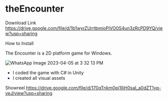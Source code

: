 # theEncounter

Download Link https://drive.google.com/file/d/1b1wyrZUrrtbmioPiVO0S4un3zRcPD9YQ/view?usp=sharing

How to Install

The Encounter is a 2D platform game for Windows. 

![WhatsApp Image 2023-04-05 at 3 32 13 PM](https://user-images.githubusercontent.com/114207468/230204485-eddf5428-bd4a-4143-84c7-749260402aa4.jpeg)

* I coded the game with C# in Unity
* I created all visual assets 

Showreel https://drive.google.com/file/d/170qTnkm0pj1IliH0saI_a0dZT1yp-veJ/view?usp=sharing
